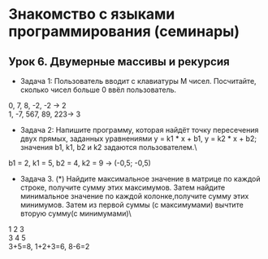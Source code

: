 # Знакомство с языками программирования (семинары)
## Урок 6. Двумерные массивы и рекурсия
* Задача 1: Пользователь вводит с клавиатуры M чисел. Посчитайте, сколько чисел больше 0 ввёл пользователь.

0, 7, 8, -2, -2 -> 2 \
1, -7, 567, 89, 223-> 3

* Задача 2: Напишите программу, которая найдёт точку пересечения двух прямых, заданных уравнениями y = k1 * x + b1, y = k2 * x + b2; значения b1, k1, b2 и k2 задаются пользователем.\

b1 = 2, k1 = 5, b2 = 4, k2 = 9 -> (-0,5; -0,5)

* Задача 3. (*) Найдите максимальное значение в матрице по каждой строке, получите сумму этих максимумов. Затем найдите минимальное значение по каждой колонке,получите сумму этих минимумов. Затем из первой суммы (с максимумами) вычтите вторую сумму(с минимумами)\

1 2 3\
3 4 5\
3+5=8, 1+2+3=6, 8-6=2